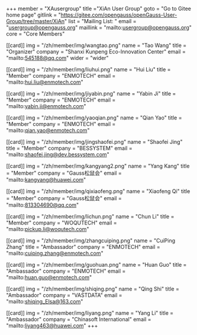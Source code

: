 +++
member = "XAusergroup"
title ="XiAn User Group"
goto = "Go to Gitee home page"
gitlink = "https://gitee.com/opengauss/openGauss-User-Group/tree/master/XiAn"
list = "Mailing List: "
email = "usergroup@opengauss.org"
maillink = "mailto:usergroup@opengauss.org"
core = "Core Members"


[[card]]
img = "/zh/member/img/wangtao.png"
name = "Tao Wang"
title = "Organizer"
company = "Shanxi Kunpeng Eco-Innovation Center"
email = "mailto:545188@qq.com"
wider = "wider"

[[card]]
img = "/zh/member/img/liuhui.png"
name = "Hui Liu"
title = "Member"
company = "ENMOTECH"
email = "mailto:hui.liu@enmotech.com"

[[card]]
img = "/zh/member/img/jiyabin.png"
name = "Yabin Ji"
title = "Member"
company = "ENMOTECH"
email = "mailto:yabin.ji@enmotech.com"

[[card]]
img = "/zh/member/img/yaoqian.png"
name = "Qian Yao"
title = "Member"
company = "ENMOTECH"
email = "mailto:qian.yao@enmotech.com"

[[card]]
img = "/zh/member/img/jingshaofei.png"
name = "Shaofei Jing"
title = "Member"
company = "BESSYSTEM"
email = "mailto:shaofei.jing@dev.bessystem.com"

[[card]]
img = "/zh/member/img/kangyang2.png"
name = "Yang Kang"
title = "Member"
company = "Gauss松鼠会"
email = "mailto:kangyang@huawei.com"

[[card]]
img = "/zh/member/img/qixiaofeng.png"
name = "Xiaofeng Qi"
title = "Member"
company = "Gauss松鼠会"
email = "mailto:813304690@qq.com"

[[card]]
img = "/zh/member/img/lichun.png"
name = "Chun Li"
title = "Member"
company = "WOQUTECH"
email = "mailto:pickup.li@woqutech.com"

[[card]]
img = "/zh/member/img/zhangcuiping.png"
name = "CuiPing Zhang"
title = "Ambassador"
company = "ENMOTECH"
email = "mailto:cuiping.zhang@enmotech.com"

[[card]]
img = "/zh/member/img/guohuan.png"
name = "Huan Guo"
title = "Ambassador"
company = "ENMOTECH"
email = "mailto:huan.guo@enmotech.com"

[[card]]
img = "/zh/member/img/shiqing.png"
name = "Qing Shi"
title = "Ambassador"
company = "VASTDATA"
email = "mailto:shiqing_Elsa@163.com"

[[card]]
img = "/zh/member/img/liyang.png"
name = "Yang Li"
title = "Ambassador"
company = "Chinasoft International"
email = "mailto:liyang463@huawei.com"
+++